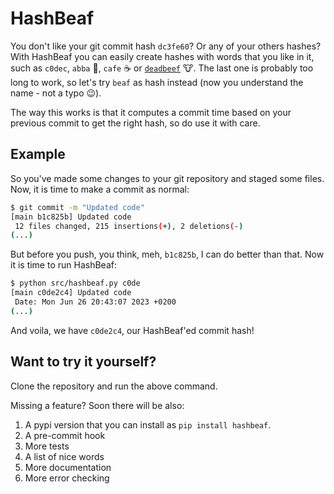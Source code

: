 # HashBeaf

You don't like your git commit hash `dc3fe60`?
Or any of your others hashes?
With HashBeaf you can easily create hashes with words that you like in it, such as `c0dec`, `abba` :musical_note:, `cafe` :coffee: or [`deadbeef`](https://en.wikipedia.org/wiki/Magic_number_(programming)#Magic_debug_values) :cow:.
The last one is probably too long to work, so let's try `beaf` as hash instead (now you understand the name - not a typo :wink:).

The way this works is that it computes a commit time based on your previous commit to get the right hash, so do use it with care.

## Example

So you've made some changes to your git repository and staged some files.
Now, it is time to make a commit as normal:

```bash
$ git commit -m "Updated code"
[main b1c825b] Updated code
 12 files changed, 215 insertions(+), 2 deletions(-)
(...)
```
But before you push, you think, meh, `b1c825b`, I can do better than that.
Now it is time to run HashBeaf:
```bash
$ python src/hashbeaf.py c0de
[main c0de2c4] Updated code
 Date: Mon Jun 26 20:43:07 2023 +0200
(...)
```
And voila, we have `c0de2c4`, our HashBeaf'ed commit hash!

## Want to try it yourself?

Clone the repository and run the above command.

Missing a feature?
Soon there will be also:

1. A pypi version that you can install as `pip install hashbeaf`.
2. A pre-commit hook
3. More tests
4. A list of nice words
5. More documentation
6. More error checking
